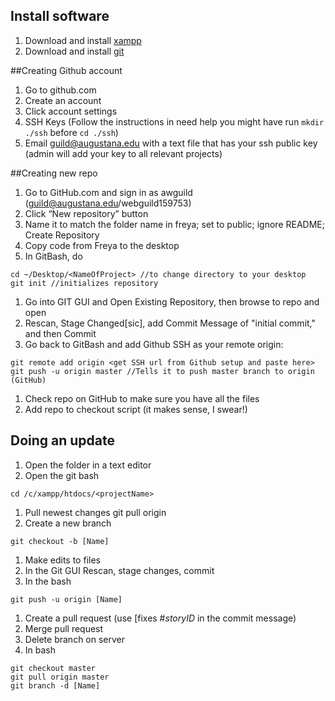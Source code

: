 ## Install software
1. Download and install [xampp](http://www.apachefriends.org/en/xampp.html)
1. Download and install [git](http://git-scm.com/downloads)

##Creating Github account
1. Go to github.com
1. Create an account
1. Click account settings
1. SSH Keys (Follow the instructions in need help you might have run ``` mkdir ./ssh ``` before ``` cd ./ssh ```)
1. Email guild@augustana.edu with a text file that has your ssh public key (admin will add your key to all relevant projects)

##Creating new repo

1. Go to GitHub.com and sign in as awguild (guild@augustana.edu/webguild159753)
1. Click “New repository” button
1. Name it to match the folder name in freya; set to public; ignore README; Create Repository
1. Copy code from Freya to the desktop
1. In GitBash, do 
```
cd ~/Desktop/<NameOfProject> //to change directory to your desktop
git init //initializes repository
```
1. Go into GIT GUI and Open Existing Repository, then browse to repo and open
1. Rescan, Stage Changed[sic], add Commit Message of "initial commit," and then Commit
1. Go back to GitBash and add Github SSH as your remote origin:
```
git remote add origin <get SSH url from Github setup and paste here>
git push -u origin master //Tells it to push master branch to origin (GitHub)
```
1. Check repo on GitHub to make sure you have all the files
1. Add repo to checkout script (it makes sense, I swear!)

## Doing an update
1. Open the folder in a text editor
1. Open the git bash 
```
cd /c/xampp/htdocs/<projectName>
```
1. Pull newest changes git pull origin
1. Create a new branch
```
git checkout -b [Name]
```
1. Make edits to files
1. In the Git GUI Rescan, stage changes, commit
1. In the bash 
```
git push -u origin [Name]
```
1. Create a pull request (use [fixes #*storyID* in the commit message)
1. Merge pull request
1. Delete branch on server
1. In bash 
```
git checkout master
git pull origin master
git branch -d [Name]
```